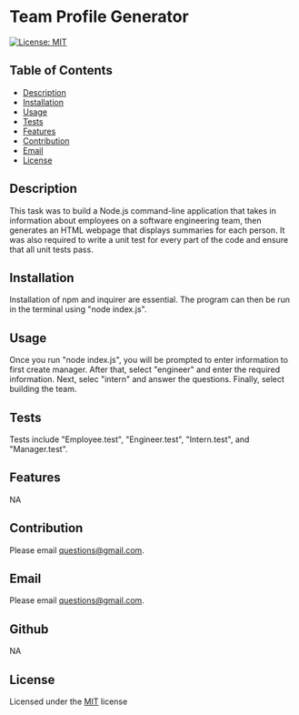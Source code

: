 

# Team Profile Generator

[![License: MIT](https://img.shields.io/badge/License-MIT-yellow.svg)](https://www.gnu.org/licenses/MIT)

## Table of Contents
- [Description](#Description)
- [Installation](#Installation)
- [Usage](#Usage)
- [Tests](#Tests)
- [Features](#Features)
- [Contribution](#Contribution)
- [Email](#Email)
- [License](#License)

## Description
This task was to build a Node.js command-line application that takes in information about employees on a software engineering team, then generates an HTML webpage that displays summaries for each person. It was also required to write a unit test for every part of the code and ensure that all unit tests pass.

## Installation
Installation of npm and inquirer are essential. The program can then be run in the terminal using "node index.js".

## Usage
Once you run "node index.js", you will be prompted to enter information to first create manager. After that, select "engineer" and enter the required information. Next, selec "intern" and answer the questions. Finally, select building the team.

## Tests
Tests include "Employee.test", "Engineer.test", "Intern.test", and "Manager.test".

## Features
NA

## Contribution
Please email questions@gmail.com.

## Email
Please email questions@gmail.com.

## Github
NA

## License
Licensed under the [MIT](https://choosealicense.com/licenses/mit/) license
        